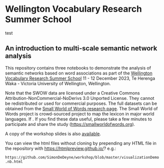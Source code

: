 

# Wellington Vocabulary Research Summer School
test

## An introduction to multi-scale semantic network analysis

This repository contains three notebooks to demonstrate the analysis of semantic networks based on word associations as part of the [Wellington Vocabulary Research Summer School](https://vocabatvic.weebly.com/summer-school.html) 11 - 12 December 2023, Te Herenga Waka - Victoria University of Wellington,  Wellington.

Note that the SWOW data are licensed under a Creative Commons Attribution-NonCommercial-NoDerivs 3.0 Unported License. They cannot be redistributed or used for commercial purposes. The full datasets can be obtained from the [Small World of Words research page](https://smallworldofwords.org/en/project/research).
The Small World of Words project is crowd-sourced project to map the lexicon in major world languages. If . If you find these data useful, please take a few minutes to participate and share the study (https://smallworldofwords.org).



A copy of the workshop slides is also [available](./presentation/MultiscaleSemanticNetworksDeDeyne2023.pdf).

You can view the html files without cloning by prepending any HTML file in the repository with https://htmlpreview.github.io/? e.g.:

`https://github.com/SimonDeDeyne/workshop/blob/master/visualizationDemo.nb.html`
